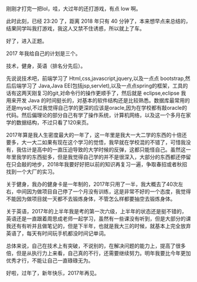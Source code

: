 刚刚才打完一把lol，哇，大过年的还打游戏，有点 low 啊。

此时此刻，已经 23:20 了，距离 2018 年只有 40 分钟了，本来想早点来总结的，结果同学叫我打游戏，我这人又禁不住诱惑，所以就上了车。

好了，进入正题。

2017 年我给自己的计划是三个。

技术，健身，英语（排名分先后）。

先说说技术吧，前端学习了 Html,css,javascript,jquery,以及一点点 bootstrap,然后后端学习了 Java,Java EE(包括jsp,servlet),以及一点点spring的框架，工具的话有这两天刚复习的git,对命令行的操作更顺手了，然后就是 eclipse,eclipse 我用来开发 Java 的时间挺长的，对基本的软件结构还是比较熟悉。数据库最常用的还是mysql,不过我觉得自己学的更深的应该是oracle,因为在学校都有敲oracle的代码。然后偏理论的部分自己有学了操作系统，计算机网络，以及这一个多月在家学的数据结构，不过只看了120来页。

2017年算是我人生密度最大的一年了，这一年里是我大一大二学的东西的十倍还要多，大一大二如果有现在这个学习的觉悟，我早就在学校混的不错了，可惜我没有，我估计是高中的一直压迫导致的大学时候的反弹，这都只能怪自己。虽然这一年里我学的东西挺多，但是我觉得自己学的并不是很深入，大部分的东西都还停留在只会敲的地步，2018年我要好好把以前的知识再复习一遍，争取春招或者秋招找到一个大厂的实习。

关于健身，我办的健身卡是一年制的，2017年只用了一半，我大概去了40次左右，中间因为做项目自己停了一个月没有训练，这是非常不好的一个态度，我觉得不能因为做项目就一天都不去锻炼身体，不管怎么样都要抽空去锻炼身体。

关于英语，2017年的上半年我是考的第一次六级，上半年的状态还是挺不错的，英语还是一直跟着周思成老师一起学习，虽然有一些课没有听到，但是大部分的课我还有有听并且做笔记的，但是下半年，也就是我大三的时候，就基本上完全放弃英语了，每天有时间玩手机都没时间记单词。

总体来说，自己在技术上有突破，不说别的，在解决问题的能力上，提高了很多倍，但是从执行力上来看，自己真的不行，还需要继续努力。明年我要比今年更加优秀才行，不能让自己一直碌碌无为。

好啦，过年了，新年快乐，2017年再见。
